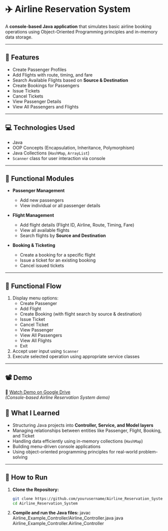 # ✈️ Airline Reservation System

A **console-based Java application** that simulates basic airline booking operations using Object-Oriented Programming principles and in-memory data storage.

---

## 🚀 Features

- Create Passenger Profiles
- Add Flights with route, timing, and fare
- Search Available Flights based on **Source & Destination**
- Create Bookings for Passengers
- Issue Tickets
- Cancel Tickets
- View Passenger Details
- View All Passengers and Flights

---

## 💻 Technologies Used

- Java
- OOP Concepts (Encapsulation, Inheritance, Polymorphism)
- Java Collections (`HashMap`, `ArrayList`)
- `Scanner` class for user interaction via console

---

## 📌 Functional Modules

- **Passenger Management**
  - Add new passengers
  - View individual or all passenger details

- **Flight Management**
  - Add flight details (Flight ID, Airline, Route, Timing, Fare)
  - View all available flights
  - Search flights by **Source and Destination**

- **Booking & Ticketing**
  - Create a booking for a specific flight
  - Issue a ticket for an existing booking
  - Cancel issued tickets

---

## 🔄 Functional Flow

1. Display menu options:
   - Create Passenger
   - Add Flight
   - Create Booking (with flight search by source & destination)
   - Issue Ticket
   - Cancel Ticket
   - View Passenger
   - View All Passengers
   - View All Flights
   - Exit
2. Accept user input using `Scanner`
3. Execute selected operation using appropriate service classes

---

## 📽 Demo

🎥 [Watch Demo on Google Drive](https://drive.google.com/file/d/1jXPvtNSHEwzdbDusT6rHTAyCCkvV-VKK/view?usp=sharing)  
*(Console-based Airline Reservation System demo)*


## 🧠 What I Learned

- Structuring Java projects into **Controller, Service, and Model layers**
- Managing relationships between entities like Passenger, Flight, Booking, and Ticket
- Handling data efficiently using in-memory collections (`HashMap`)
- Building menu-driven console applications
- Using object-oriented programming principles for real-world problem-solving

---

## 📁 How to Run

1. **Clone the Repository:**

   ```bash
   git clone https://github.com/yourusername/Airline_Reservation_System.git
   cd Airline_Reservation_System
2. **Compile and run the Java files:**
    javac Airline_Example_Controller/Airline_Controller.java
    java Airline_Example_Controller.Airline_Controller
